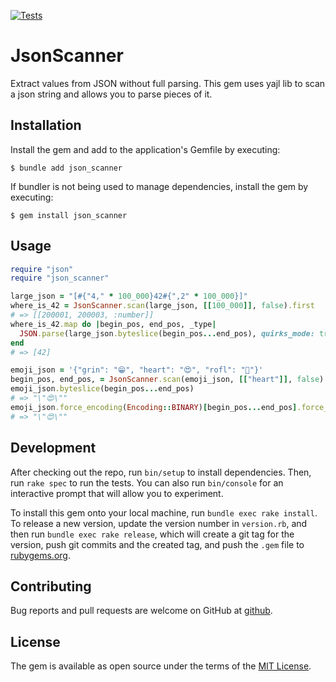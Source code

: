 [![Tests](https://github.com/uvlad7/json_scanner/actions/workflows/main.yml/badge.svg)](https://github.com/uvlad7/json_scanner/actions/workflows/main.yml)

# JsonScanner

Extract values from JSON without full parsing. This gem uses yajl lib to scan a json string and allows you to parse pieces of it.

## Installation

Install the gem and add to the application's Gemfile by executing:

    $ bundle add json_scanner

If bundler is not being used to manage dependencies, install the gem by executing:

    $ gem install json_scanner

## Usage

```ruby
require "json"
require "json_scanner"

large_json = "[#{"4," * 100_000}42#{",2" * 100_000}]"
where_is_42 = JsonScanner.scan(large_json, [[100_000]], false).first
# => [[200001, 200003, :number]]
where_is_42.map do |begin_pos, end_pos, _type|
  JSON.parse(large_json.byteslice(begin_pos...end_pos), quirks_mode: true)
end
# => [42]

emoji_json = '{"grin": "😁", "heart": "😍", "rofl": "🤣"}'
begin_pos, end_pos, = JsonScanner.scan(emoji_json, [["heart"]], false).first.first
emoji_json.byteslice(begin_pos...end_pos)
# => "\"😍\""
emoji_json.force_encoding(Encoding::BINARY)[begin_pos...end_pos].force_encoding(Encoding::UTF_8)
# => "\"😍\""
```

## Development

After checking out the repo, run `bin/setup` to install dependencies. Then, run `rake spec` to run the tests. You can also run `bin/console` for an interactive prompt that will allow you to experiment.

To install this gem onto your local machine, run `bundle exec rake install`. To release a new version, update the version number in `version.rb`, and then run `bundle exec rake release`, which will create a git tag for the version, push git commits and the created tag, and push the `.gem` file to [rubygems.org](https://rubygems.org).

## Contributing

Bug reports and pull requests are welcome on GitHub at [github](https://github.com/uvlad7/json_scanner).

## License

The gem is available as open source under the terms of the [MIT License](https://opensource.org/licenses/MIT).
